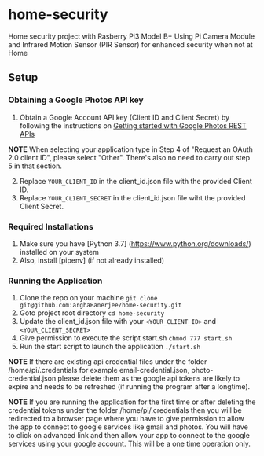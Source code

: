 # home-security
Home security project with Rasberry Pi3 Model B+
Using Pi Camera Module and Infrared Motion Sensor (PIR Sensor) for enhanced security when not at Home 

## Setup

### Obtaining a Google Photos API key

1. Obtain a Google Account API key (Client ID and Client Secret) by following the instructions on [Getting started with Google Photos REST APIs](https://developers.google.com/photos/library/guides/get-started)

**NOTE** When selecting your application type in Step 4 of "Request an OAuth 2.0 client ID", please select "Other". There's also no need to carry out step 5 in that section.

2. Replace `YOUR_CLIENT_ID` in the client_id.json file with the provided Client ID.
3. Replace `YOUR_CLIENT_SECRET` in the client_id.json file wiht the provided Client Secret.

### Required Installations

1. Make sure you have [Python 3.7] (https://www.python.org/downloads/) installed on your system
2. Also, install [pipenv] (if not already installed)

### Running the Application
1. Clone the repo on your machine `git clone git@github.com:arghaBanerjee/home-security.git`
2. Goto project root directory `cd home-security`
3. Update the client_id.json file with your `<YOUR_CLIENT_ID>` and `<YOUR_CLIENT_SECRET>`
4. Give permission to execute the script start.sh `chmod 777 start.sh`
5. Run the start script to launch the application `./start.sh`

**NOTE**
If there are existing api credential files under the folder /home/pi/.credentials for example email-credential.json, photo-credential.json please delete them as the google api tokens are likely to expire and needs to be refreshed (if running the program after a longtime).

**NOTE**
If you are running the application for the first time or after deleting the credential tokens under the folder /home/pi/.credentials then you will be redirected to a browser page where you have to give permission to allow the app to connect to google services like gmail and photos. You will have to click on advanced link and then allow your app to connect to the google services using your google account. This will be a one time operation only.
